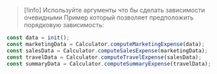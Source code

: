 >[!info] Используйте аргументы что бы сделать зависимости очевидными
>Пример который позволяет предположить порядковую зависимость:

```ts
const data = init();
const marketingData = Calculator.computeMarketingExpense(data);
const salesData = Calculator.computeSalesExpense(marketingData);
const travelData = Calculator.computeTravelExpense(salesData);
const summaryData = Calculator.computeSummaryExpense(travelData);
```
